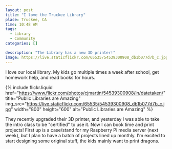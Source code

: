 ```yaml
---
layout: post
title: "I love the Truckee Library"
place: Truckee, CA
time: 10:48 AM
tags:
  - Library
  - Community
categories: []

description: "The Library has a new 3D printer!"
image: https://live.staticflickr.com/65535/54539300908_db1b077d7b_c.jpg
---
```


I love our local library. My kids go multiple times a week after school, get homework help, and read books for hours.

{% include flickr.liquid
  href="https://www.flickr.com/photos/cjmartin/54539300908/in/datetaken/"
  title="Public Libraries are Amazing"
  img_src="https://live.staticflickr.com/65535/54539300908_db1b077d7b_c.jpg"
  width="800"
  height="600"
  alt="Public Libraries are Amazing"
%}

They recently upgraded their 3D printer, and yesterday I was able to take the intro class to be "certified" to use it. Now I can book time and print projects! First up is a case/stand for my Raspberry Pi media server (next week), but I plan to have a batch of projects lined up monthly. I'm excited to start designing some original stuff, the kids mainly want to print dragons.
